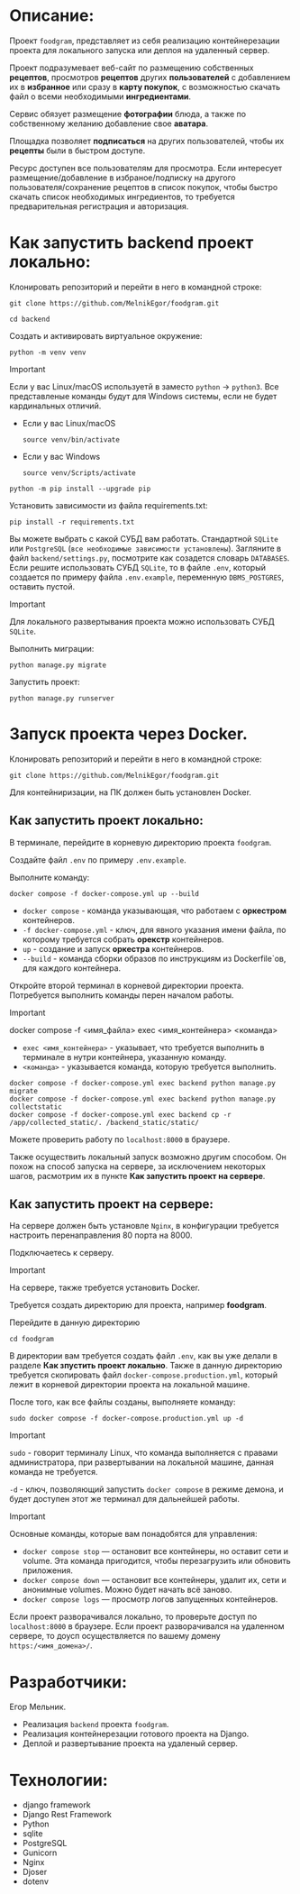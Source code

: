 # Описание:

Проект `foodgram`, представляет из себя реализацию контейнерезации проекта для локального запуска или деплоя на удаленный сервер.

Проект подразумевает веб-сайт по размещению собственных __рецептов__, просмотров __рецептов__ других __пользователей__ с добавлением их в __избранное__ или сразу в __карту покупок__, с возможностью скачать файл о всеми необходимыми __ингредиентами__.

Сервис обязует размещение __фотографии__ блюда, а также по собственному желанию добавление свое __аватара__.

Площадка позволяет __подписаться__ на других пользователей, чтобы их __рецепты__ были в быстром доступе.

Ресурс доступен все пользователям для просмотра. Если интересует размещение/добавление в избраное/подписку на другого пользователя/сохранение рецептов в список покупок, чтобы быстро скачать список необходимых ингредиентов, то требуется предварительная регистрация и авторизация.


# Как запустить backend проект локально:

Клонировать репозиторий и перейти в него в командной строке:

```
git clone https://github.com/MelnikEgor/foodgram.git
```

```
cd backend
```

Cоздать и активировать виртуальное окружение:

```
python -m venv venv
```
> [!IMPORTANT]  
> Если у вас Linux/macOS используетй в заместо `python` -> `python3`.
> Все представленые команды будут для Windows системы, если не будет кардинальных отличий.

* Если у вас Linux/macOS

    ```
    source venv/bin/activate
    ```

* Если у вас Windows

    ```
    source venv/Scripts/activate
    ```

```
python -m pip install --upgrade pip
```

Установить зависимости из файла requirements.txt:

```
pip install -r requirements.txt
```

Вы можете выбрать с какой СУБД вам работать. Стандартной `SQLite` или `PostgreSQL` (`все необходимые зависимости установлены`).
Загляните в файл `backend/settings.py`, посмотрите как созадется словарь `DATABASES`.
Если решите использовать СУБД `SQLite`, то в файле `.env`, который создается по примеру файла `.env.example`, переменную `DBMS_POSTGRES`, оставить пустой.

> [!IMPORTANT]
> Для локального развертывания проекта можно использовать СУБД `SQLite`.

Выполнить миграции:

```
python manage.py migrate
```

Запустить проект:

```
python manage.py runserver
```


# Запуск проекта через Docker.

Клонировать репозиторий и перейти в него в командной строке:

```
git clone https://github.com/MelnikEgor/foodgram.git
```

Для контейниризации, на ПК должен быть установлен Docker.

## Как запустить проект локально:

В терминале, перейдите в корневую директорию проекта `foodgram`.

Создайте файл `.env` по примеру `.env.example`.

Выполните команду:

```
docker compose -f docker-compose.yml up --build
```
* `docker compose` - команда указывающая, что работаем с __оркестром__ контейнеров.
* `-f docker-compose.yml` - ключ, для явного указания имени файла, по которому требуется собрать __орекстр__ контейнеров.
* `up` - создание и запуск __оркестра__ контейнеров.
* `--build` - команда сборки образов по инструкциям из Dockerfile`ов, для каждого контейнера.

Откройте второй терминал в корневой директории проекта. Потребуется выполнить команды перен началом работы.

> [!IMPORTANT]
> docker compose -f <имя_файла> exec <имя_контейнера> <команда>
> * `exec <имя_контейнера>` - указывает, что требуется выполнить в терминале в нутри контейнера, указанную команду.
> * `<команда>` - указывается команда, которую требуется выполнить.

```
docker compose -f docker-compose.yml exec backend python manage.py migrate
docker compose -f docker-compose.yml exec backend python manage.py collectstatic
docker compose -f docker-compose.yml exec backend cp -r /app/collected_static/. /backend_static/static/
```

Можете проверить работу по `localhost:8000` в браузере.

Также осуществить локальный запуск возможно другим способом. Он похож на способ запуска на сервере, за исключением некоторых шагов, расмотрим их в пункте **Как запустить проект на сервере**.

## Как запустить проект на сервере:

На сервере должен быть установле `Nginx`, в конфигурации требуется настроить перенаправления 80 порта на 8000.

Подключаетесь к серверу.

> [!IMPORTANT]
> На сервере, также требуется установить Docker.

Требуется создать директорию для проекта, например __foodgram__.

Перейдите в данную директорию

```
cd foodgram
```

В директории вам требуется создать файл `.env`, как вы уже делали в разделе **Как зпустить проект локально**.
Также в данную директорию требуется скопировать файл `docker-compose.production.yml`, который лежит в корневой директории проекта на локальной машине.

После того, как все файлы созданы, выполняете команду:

```
sudo docker compose -f docker-compose.production.yml up -d
```

> [!IMPORTANT]
> `sudo` - говорит терминалу Linux, что команда выполняется с правами администратора, при развертывании на локальной машине, данная команда не требуется.

`-d` - ключ, позволяющий запустить `docker compose` в режиме демона, и будет доступен этот же терминал для дальнейшей работы.

> [!IMPORTANT]
> Основные команды, которые вам понадобятся для управления:
> * `docker compose stop` — остановит все контейнеры, но оставит сети и volume. Эта команда пригодится, чтобы перезагрузить или обновить приложения.
> * `docker compose down` — остановит все контейнеры, удалит их, сети и анонимные volumes. Можно будет начать всё заново.
> * `docker compose logs` — просмотр логов запущенных контейнеров.

Если проект разворачивался локально, то проверьте доступ по `localhost:8000` в браузере.
Если проект разворачивался на удаленном сервере, то доусп осуществляется по вашему домену `https:/<имя_домена>/`.


# Разработчики:

Егор Мельник.
* Реализация `backend` проекта `foodgram`.
* Реализация контейнерезации готового проекта на Django.
* Деплой и развертывание проекта на удаленый сервер.


# Технологии:

- django framework 
- Django Rest Framework 
- Python 
- sqlite
- PostgreSQL
- Gunicorn
- Nginx
- Djoser
- dotenv 
